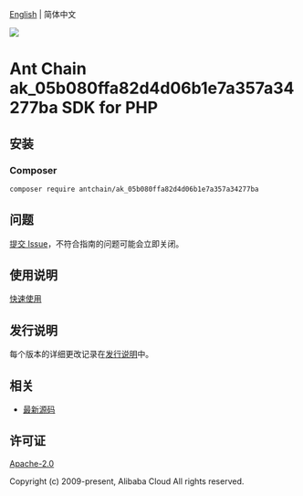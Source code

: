 [English](README.md) | 简体中文

![](https://aliyunsdk-pages.alicdn.com/icons/AlibabaCloud.svg)

# Ant Chain ak_05b080ffa82d4d06b1e7a357a34277ba SDK for PHP

## 安装

### Composer

```bash
composer require antchain/ak_05b080ffa82d4d06b1e7a357a34277ba
```

## 问题

[提交 Issue](https://github.com/alipay/antchain-openapi-prod-sdk/issues/new)，不符合指南的问题可能会立即关闭。

## 使用说明

[快速使用](https://github.com/alipay/antchain-openapi-prod-sdk)

## 发行说明

每个版本的详细更改记录在[发行说明](./ChangeLog.txt)中。

## 相关

* [最新源码](https://github.com/antchain-openapi-sdk-php)

## 许可证

[Apache-2.0](http://www.apache.org/licenses/LICENSE-2.0)

Copyright (c) 2009-present, Alibaba Cloud All rights reserved.

